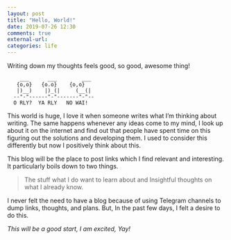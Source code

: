 ```yaml
---
layout: post
title: "Hello, World!"
date: 2019-07-26 12:30
comments: true
external-url:
categories: life
---
```


Writing down my thoughts feels good, so good, awesome thing!

```
    ___      ___        ___
   {o,o}   {o.o}    {o,o}
   |)__)    |)_(|     (__(|
  --"-"------"-"-------"-"--
  O RLY?  YA RLY   NO WAI!
```

This world is huge, I love it when someone writes what I’m thinking about writing. The same happens whenever any ideas come to my mind, I look up about it on the internet and find out that people have spent time on this figuring out the solutions and developing them. I used to consider this differently but now I positively think about this.


This blog will be the place to post links which I find relevant and interesting.
It particularly boils down to two things.

> The stuff what I do want to learn about and Insightful thoughts on what I already know.

I never felt the need to have a blog because of using Telegram channels to dump links, thoughts, and plans.
But, In the past few days, I felt a desire to do this.

*This will be a good start, I am excited, Yay!*
